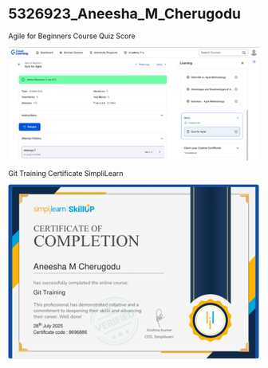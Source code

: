 # 5326923\_Aneesha\_M\_Cherugodu

Agile for Beginners Course Quiz Score 


![Agile for beginners Course Quiz Score](https://github.com/Aneesha0912/5326923_Aneesha_M_Cherugodu/blob/26a73e5010262d83cab9bb75c5326e8c60522ed4/SDLC/Agile%20for%20Beginners%20Quiz%20Score.png)


Git Training Certificate SimpliLearn


<img src="Git/Git Training Certificate SimpliLearn.png" alt="Git Training Certificate SimpliLearn"/>

